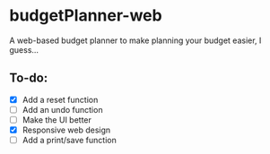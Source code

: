 # budgetPlanner-web
A web-based budget planner to make planning your budget easier, I guess...

## To-do:
- [x] Add a reset function
- [ ] Add an undo function
- [ ] Make the UI better
- [x] Responsive web design
- [ ] Add a print/save function
